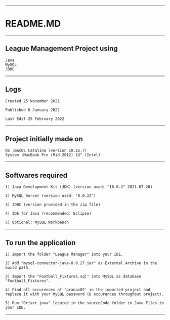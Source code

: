 -----------------------------------------------------------------------------------------------------
# README.MD #
-----------------------------------------------------------------------------------------------------
## League Management Project using ##
	Java
	MySQL
	JDBC
-----------------------------------------------------------------------------------------------------
## Logs ##
	Created 25 November 2021

	Published 8 January 2022
	
	Last Edit 25 February 2022
-----------------------------------------------------------------------------------------------------
## Project initially made on ##
	OS :macOS Catalina (version 10.15.7)
	System :MacBook Pro (Mid-2012) 13" (Intel)
-----------------------------------------------------------------------------------------------------
## Softwares required ##
	1) Java Development Kit (JDK) (version used: "16.0.2" 2021-07-20)
	
	2) MySQL Server (version used: "8.0.22")
	
	3) JDBC (version provided in the zip file)
	
	4) IDE for Java (recommended: Eclipse)
	
	5) Optional: MySQL Workbench
-----------------------------------------------------------------------------------------------------
## To run the application ##

	1) Import the folder "League Manager" into your IDE.

	2) Add "mysql-connector-java-8.0.27.jar" as External Archive in the build path.

	3) Import the "Football_Fixtures.sql" into MySQL as database "Football_Fixtures". 

	4) Find all occurences of 'pranav02' in the imported project and replace it with your MySQL password (8 occurences throughout project).
	
	5) Run "Driver.java" located in the sourceCode folder in Java Files in your IDE.
-----------------------------------------------------------------------------------------------------
